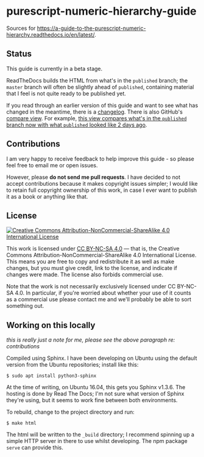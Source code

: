 # purescript-numeric-hierarchy-guide

Sources for <https://a-guide-to-the-purescript-numeric-hierarchy.readthedocs.io/en/latest/>.

## Status

This guide is currently in a beta stage.

ReadTheDocs builds the HTML from what's in the `published` branch; the `master`
branch will often be slightly ahead of `published`, containing material that
I feel is not quite ready to be published yet.

If you read through an earlier version of this guide and want to see what has
changed in the meantime, there is a [changelog](changelog.md). There is also
GitHub's [compare
view](https://help.github.com/articles/comparing-commits-across-time/). For
example, [this view compares what's in the `published` branch now with what
`published` looked like 2 days
ago](https://github.com/hdgarrood/purescript-numeric-hierarchy-guide/compare/published@%7B2day%7D...published).

## Contributions

I am very happy to receive feedback to help improve this guide - so please feel
free to email me or open issues.

However, please **do not send me pull requests**. I have decided to not accept
contributions because it makes copyright issues simpler; I would like to retain
full copyright ownership of this work, in case I ever want to publish it as a
book or anything like that.

## License

[![Creative Commons Attribution-NonCommercial-ShareAlike 4.0 International License](https://i.creativecommons.org/l/by-nc-sa/4.0/88x31.png)](https://creativecommons.org/licenses/by-nc-sa/4.0/)

This work is licensed under [CC BY-NC-SA 4.0][] — that is, the Creative Commons
Attribution-NonCommercial-ShareAlike 4.0 International License. This means you
are free to copy and redistribute it as well as make changes, but you must give
credit, link to the license, and indicate if changes were made. The license
also forbids commercial use.

Note that the work is not necessarily exclusively licensed under CC BY-NC-SA
4.0. In particular, if you're worried about whether your use of it counts as a
commercial use please contact me and we'll probably be able to sort something
out.

[CC BY-NC-SA 4.0]: https://creativecommons.org/licenses/by-nc-sa/4.0/

## Working on this locally

*this is really just a note for me, please see the above paragraph re:
contributions*

Compiled using Sphinx. I have been developing on Ubuntu using the default
version from the Ubuntu repositories; install like this:

```
$ sudo apt install python3-sphinx
```

At the time of writing, on Ubuntu 16.04, this gets you Sphinx v1.3.6. The
hosting is done by Read The Docs; I'm not sure what version of Sphinx they're
using, but it seems to work fine between both environments.

To rebuild, change to the project directory and run:

```
$ make html
```

The html will be written to the `_build` directory; I recommend spinning up a
simple HTTP server in there to use whilst developing. The npm package `serve`
can provide this.
